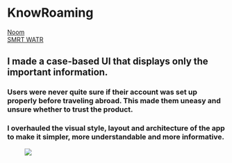 # KnowRoaming

<div class="folio-nav prev noom">
	<a href="?p=noom">Noom</a>
</div>
<div class="folio-nav next smrtwatr">
	<a href="?p=smrtwatr">SMRT WATR</a>
</div>

## I made a case-based UI that displays only the important information.

### Users were never quite sure if their account was set up properly before traveling abroad. This made them uneasy and unsure whether to trust the product. 

### I overhauled the visual style, layout and architecture of the app to make it simpler, more understandable and more informative.

<figure class='folio_image' id='hero'>
	<a target='_blank'>
		<img src='../includes/portfolio_images/knowroaming/knowroaming.jpg'>
	</a>
<figcaption></figcaption>
</figure>